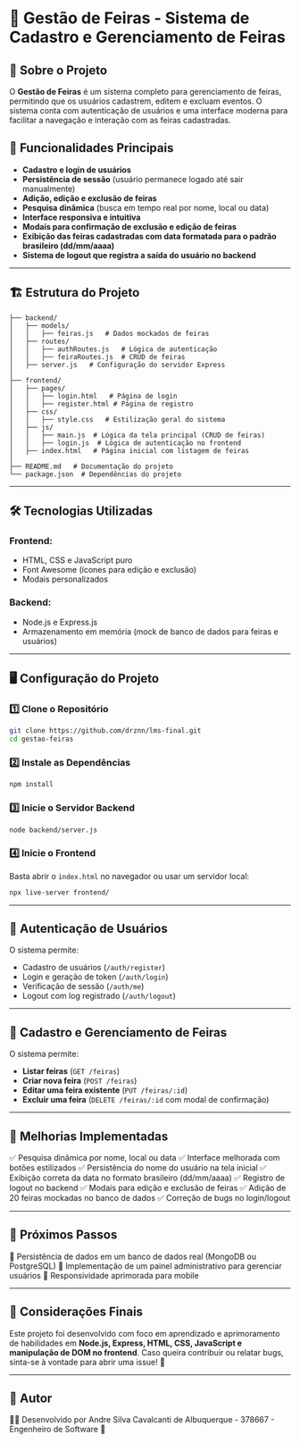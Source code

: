 # 📌 Gestão de Feiras - Sistema de Cadastro e Gerenciamento de Feiras

## 📖 Sobre o Projeto
O **Gestão de Feiras** é um sistema completo para gerenciamento de feiras, permitindo que os usuários cadastrem, editem e excluam eventos. O sistema conta com autenticação de usuários e uma interface moderna para facilitar a navegação e interação com as feiras cadastradas.

## 🚀 Funcionalidades Principais
- **Cadastro e login de usuários**
- **Persistência de sessão** (usuário permanece logado até sair manualmente)
- **Adição, edição e exclusão de feiras**
- **Pesquisa dinâmica** (busca em tempo real por nome, local ou data)
- **Interface responsiva e intuitiva**
- **Modais para confirmação de exclusão e edição de feiras**
- **Exibição das feiras cadastradas com data formatada para o padrão brasileiro (dd/mm/aaaa)**
- **Sistema de logout que registra a saída do usuário no backend**

---

## 🏗️ Estrutura do Projeto

```
├── backend/
│   ├── models/
│   │   ├── feiras.js   # Dados mockados de feiras
│   ├── routes/
│   │   ├── authRoutes.js   # Lógica de autenticação
│   │   ├── feiraRoutes.js  # CRUD de feiras
│   ├── server.js   # Configuração do servidor Express
│
├── frontend/
│   ├── pages/
│   │   ├── login.html   # Página de login
│   │   ├── register.html # Página de registro
│   ├── css/
│   │   ├── style.css   # Estilização geral do sistema
│   ├── js/
│   │   ├── main.js  # Lógica da tela principal (CRUD de feiras)
│   │   ├── login.js  # Lógica de autenticação no frontend
│   ├── index.html   # Página inicial com listagem de feiras
│
├── README.md   # Documentação do projeto
└── package.json  # Dependências do projeto
```

---

## 🛠️ Tecnologias Utilizadas
### **Frontend:**
- HTML, CSS e JavaScript puro
- Font Awesome (ícones para edição e exclusão)
- Modais personalizados

### **Backend:**
- Node.js e Express.js
- Armazenamento em memória (mock de banco de dados para feiras e usuários)

---

## 🖥️ Configuração do Projeto
### **1️⃣ Clone o Repositório**
```bash
git clone https://github.com/drznn/lms-final.git
cd gestao-feiras
```

### **2️⃣ Instale as Dependências**
```bash
npm install
```

### **3️⃣ Inicie o Servidor Backend**
```bash
node backend/server.js
```

### **4️⃣ Inicie o Frontend**
Basta abrir o `index.html` no navegador ou usar um servidor local:
```bash
npx live-server frontend/
```

---

## 🔑 Autenticação de Usuários
O sistema permite:
- Cadastro de usuários (`/auth/register`)
- Login e geração de token (`/auth/login`)
- Verificação de sessão (`/auth/me`)
- Logout com log registrado (`/auth/logout`)

---

## 📝 Cadastro e Gerenciamento de Feiras
O sistema permite:
- **Listar feiras** (`GET /feiras`)
- **Criar nova feira** (`POST /feiras`)
- **Editar uma feira existente** (`PUT /feiras/:id`)
- **Excluir uma feira** (`DELETE /feiras/:id` com modal de confirmação)

---

## 📌 Melhorias Implementadas
✅ Pesquisa dinâmica por nome, local ou data
✅ Interface melhorada com botões estilizados
✅ Persistência do nome do usuário na tela inicial
✅ Exibição correta da data no formato brasileiro (dd/mm/aaaa)
✅ Registro de logout no backend
✅ Modais para edição e exclusão de feiras
✅ Adição de 20 feiras mockadas no banco de dados
✅ Correção de bugs no login/logout

---

## 🚀 Próximos Passos
🔹 Persistência de dados em um banco de dados real (MongoDB ou PostgreSQL)
🔹 Implementação de um painel administrativo para gerenciar usuários
🔹 Responsividade aprimorada para mobile

---

## 📌 Considerações Finais
Este projeto foi desenvolvido com foco em aprendizado e aprimoramento de habilidades em **Node.js, Express, HTML, CSS, JavaScript e manipulação de DOM no frontend**. Caso queira contribuir ou relatar bugs, sinta-se à vontade para abrir uma issue! 🎯

---

## 📌 Autor
👨‍💻 Desenvolvido por Andre Silva Cavalcanti de Albuquerque - 378667 - Engenheiro de Software 🚀

